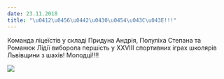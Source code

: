 ```yaml
---
date: 23.11.2018
title: "\u0412\u0456\u0442\u0430\u0454\u043C\u043E!!!"
---
```

Команда ліцеїстів у складі Придуна Андрія, Полуліха Степана та Романюк Лідії виборола першість у XXVIII спортивних іграх школярів Львівщини з шахів! Молодці!!!!

![](/files/вітаємо-шахи2018.jpg)